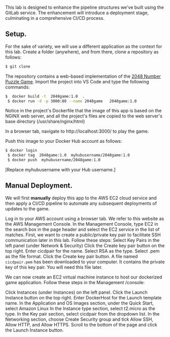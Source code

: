 This lab is designed to enhance the pipeline structures we've built using the GitLab service. The enhancement will introduce a deployment stage, culminating in a comprehensive CI/CD process. 

## Setup.
For the sake of variety, we will use a different application as the context for this lab. Create a folder (anywhere), and from there, clone a repository as follows:
~~~bash
$ git clone
~~~
The repository contains a web-based implementation of the [2048 Number Puzzle Game][game]. Import the project into VS Code and type the following commands:
~~~bash
$  docker build -t  2048game:1.0  .
 $ docker run -d -p 3000:80 --name 2048game   2048game:1.0
~~~
Notice in the project's Dockerfile that the image of this app is based on the NGINX web server, and all the project's files are copied to the web server's base directory (/usr/share/nginx/html) 
 
In a browser tab, navigate to http://localhost:3000/ to play the game.

Push this image to your Docker Hub account as follows:
~~~bash
$ docker login 
 $ docker tag  2048game:1.0  myhubusername/2048game:1.0
 $ docker push  myhubusername/2048game:1.0
~~~
[Replace myhubusername with your Hub username.]
## Manual Deployment.

We will first __manually__ deploy this app to the AWS EC2 cloud service and then apply a CI/CD pipeline to automate any subsequent deployments of updates to the game. 

Log in to your AWS account using a browser tab. We refer to this website as the AWS Management Console. In the Management Console, type EC2 in the search box in the page header and select the EC2 service in the list of matches. First, we want to create a public/private key pair to facilitate SSH communication later in this lab. Follow these steps:
Select Key Pairs in the left panel (under Network & Security)
Click the Create key pair button on the top right.
Enter cicdpair for the name.
Select RSA as the type.
Select .pem as the file format.
Click the Create key pair button.
A file named `cicdpair.pem` has been downloaded to your computer. It contains the private key of this key pair. You will need this file later. 

We can now create an EC2 virtual machine instance to host our dockerized game application. Follow these steps in the Management /console:

Click Instances (under Instances) on the left panel.
Click the Launch Instance button on the top right.
Enter DockerHost for the Launch template name.
In the Application and OS Images section,  under the Quick Start, select Amazon Linux
In the Instance type section, select t2.micro as the type.
In the Key pair section, select cicdpair from the dropdown list.
In the Networking section, choose Create Security group and tick Allow SSH, Allow HTTP, and Allow HTTPS.
Scroll to the bottom of the page and click the Launch Instance button.






[game]: https://play.google.com/store/apps/details?id=com.estoty.game2048&hl=en